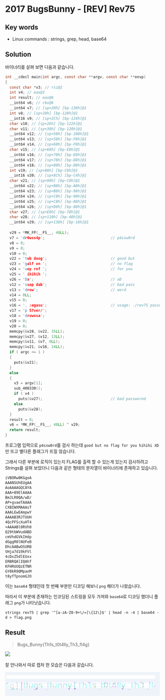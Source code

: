 # 2017 BugsBunny - [REV] Rev75

## Key words

- Linux commands : strings, grep, head, base64

## Solution

바이너리를 살펴 보면 다음과 같습니다.

```c
int __cdecl main(int argc, const char **argv, const char **envp)
{
  const char *v3; // rsi@2
  int v4; // eax@2
  int result; // eax@6
  __int64 v6; // rbx@6
  __int64 v7; // [sp+20h] [bp-130h]@1
  int v8; // [sp+28h] [bp-128h]@1
  __int16 v9; // [sp+2Ch] [bp-124h]@1
  char v10; // [sp+2Eh] [bp-122h]@1
  char v11; // [sp+30h] [bp-120h]@1
  __int64 v12; // [sp+50h] [bp-100h]@1
  __int64 v13; // [sp+58h] [bp-F8h]@1
  __int64 v14; // [sp+60h] [bp-F0h]@1
  char v15; // [sp+68h] [bp-E8h]@1
  __int64 v16; // [sp+70h] [bp-E0h]@1
  __int64 v17; // [sp+78h] [bp-D8h]@1
  __int64 v18; // [sp+80h] [bp-D0h]@1
  int v19; // [sp+88h] [bp-C8h]@1
  __int16 v20; // [sp+8Ch] [bp-C4h]@1
  char v21; // [sp+90h] [bp-C0h]@1
  __int64 v22; // [sp+B0h] [bp-A0h]@1
  __int64 v23; // [sp+B8h] [bp-98h]@1
  __int64 v24; // [sp+C0h] [bp-90h]@1
  __int64 v25; // [sp+C8h] [bp-88h]@1
  __int64 v26; // [sp+D0h] [bp-80h]@1
  char v27; // [sp+E0h] [bp-70h]@1
  char v28; // [sp+110h] [bp-40h]@1
  __int64 v29; // [sp+138h] [bp-18h]@1

  v29 = *MK_FP(__FS__, 40LL);
  v7 = 'dr0wss4p';                              // p4ssw0rd
  v8 = 0;
  v9 = 0;
  v10 = 0;
  v22 = 'tub doog';                             // good but
  v23 = 'galf on ';                             // no flag
  v24 = 'uoy rof ';                             // for you
  v25 = ' ihihih ';
  v26 = 'Dx';                                   // xD
  v12 = 'ssap dab';                             // bad pass
  v13 = 'drow';                                 // word
  v14 = 0LL;
  v15 = 0;
  v16 = '. :egasu';                             // usage: ./rev75 password
  v17 = 'p 57ver/';
  v18 = 'drowssa';
  v19 = 0;
  v20 = 0;
  memcpy(&v28, &v22, 35LL);
  memcpy(&v27, &v12, 13LL);
  memcpy(&v11, &v7, 9LL);
  memcpy(&v21, &v16, 24LL);
  if ( argc <= 1 )
  {
    puts(&v21);
  }
  else
  {
    v3 = argv[1];
    sub_400330();
    if ( v4 )
      puts(&v27);                               // bad passwored
    else
      puts(&v28);
  }
  result = 0;
  v6 = *MK_FP(__FS__, 40LL) ^ v29;
  return result;
}
```

프로그램 입력으로 `p4ssw0rd`를 검사 하는데 `good but no flag for you hihihi XD` 만 뜨고 별다른 플래그가 뜨질 않습니다. 

그래서 다른 부분에 로직이 있는지 FLAG를 출력 할 수 있는게 있는지 검사하려고 Strings를 살펴 보았더니 다음과 같은 형태의 문자열이 바이너리에 존재하고 있습니다.

```
iVBORw0KGgoA
AAANSUhEUgAA
AoAAAAGQCAYA
AAA+89ElAAAA
BmJLR0QA/wD/
AP+gvaeTAAAA
CXBIWXMAAAsT
AAALEwEAmpwY
AAAAB3RJTUUH
4QcPFScXuHT4
+AAAABl0RVh0
Q29tbWVudABD
cmVhdGVkIHdp
dGggR0lNUFeB
DhcAABwOSURB
VHja7d19kFVl
4cDxZ5dlEUxx
ERBRQAlIQAhf
KFHRUUQzETNR
GY0kR9QMpanM
t8yfTpnomGJO
```

이는 `base64` 형태인데 첫 번째 부분만 디코딩 해보니 `png` 해더가 나왔습니다. 

따라서 이 부분에 존재하는 인코딩된 스트링을 모두 가져와 `base64`로 디코딩 했더니 플래그 `png`가 나타낫습니다.

```
strings rev75 | grep '^[a-zA-Z0-9+\/=]\{12\}$' | head -n -4 | base64 -d > flag.png
```

## Result

> Bugs_Bunny{Th1s_t0t4lly_Th3_fl4g}

![](./flag.png)

잘 안나와서 따로 캡처 한 모습은 다음과 같습니다.

![](./flag_captured.png)